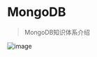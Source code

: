 # MongoDB
> MongoDB知识体系介绍

![image](https://user-images.githubusercontent.com/73995610/236596577-fac7454f-77fb-4a06-a19e-f8647d2dff57.png)
